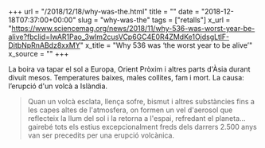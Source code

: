 +++
url = "/2018/12/18/why-was-the.html"
title = ""
date = "2018-12-18T07:37:00+00:00"
slug = "why-was-the"
tags = ["retalls"]
x_url = "https://www.sciencemag.org/news/2018/11/why-536-was-worst-year-be-alive?fbclid=IwAR1Pao_3wIm2cusVCp6GC4E0R4ZMdKe1OjdsgLtlF-DitbNpRnABdz8xxMY"
x_title = "Why 536 was ‘the worst year to be alive’"
x_source = ""
+++


La boira va tapar el sol a Europa, Orient Pròxim i altres parts d'Àsia durant divuit mesos. Temperatures baixes, males collites, fam i mort. La causa: l’erupció d'un volcà a Islàndia.

> Quan un volcà esclata, llença sofre, bismut i altres substàncies fins a les capes altes de l'atmosfera, on formen un vel d'aerosol que reflecteix la llum del sol i la retorna a l'espai, refredant el planeta… gairebé tots els estius excepcionalment freds dels darrers 2.500 anys van ser precedits per una erupció volcànica.
